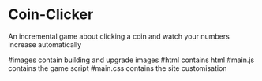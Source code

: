 # Coin-Clicker
An incremental game about clicking a coin and watch your numbers increase automatically

#images contain building and upgrade images
#html contains html
#main.js contains the game script
#main.css contains the site customisation
